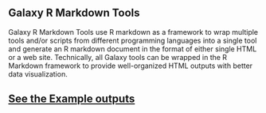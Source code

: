## Galaxy R Markdown Tools

Galaxy R Markdown Tools use R markdown as a framework to wrap multiple tools and/or scripts from different 
programming languages into a single tool and generate an R markdown document in the format of either single HTML or a web site. 
Technically, all Galaxy tools can be wrapped in the R Markdown framework to provide well-organized HTML outputs with better
data visualization.

## [See the Example outputs](https://mingchen0919.github.io/galaxy-r-markdown-tools/)



